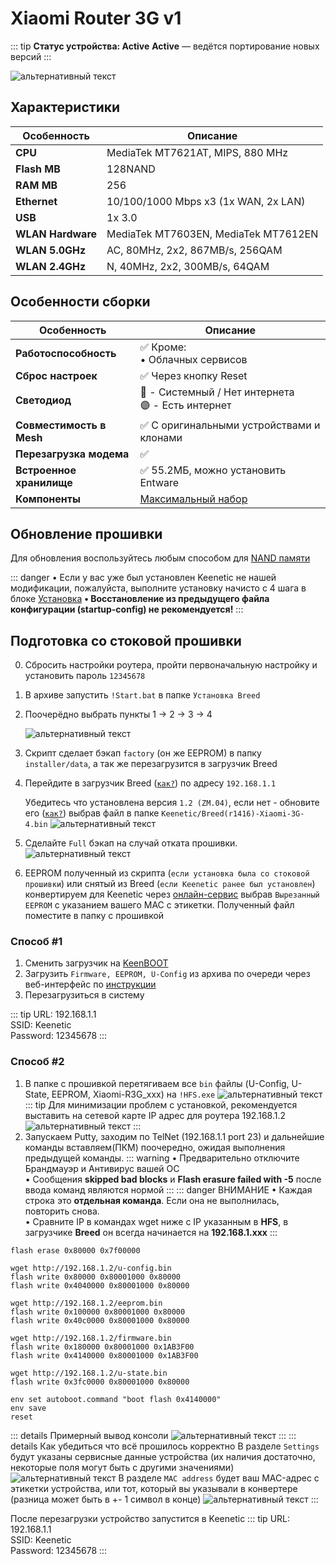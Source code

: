 # Xiaomi Router 3G v1  <YezBadge type="keenetic" text="4.2.6" url="/assets/files/firmware/Xiaomi-R3G.7z"/>

::: tip **Статус устройства: Active**
**Active** — ведётся портирование новых версий
:::

![альтернативный текст](/assets/images/wiki/guides/Xiaomi/3Gv1.jpg)

## Характеристики

| Особенность       | Описание                             |
|-------------------|--------------------------------------|
| **CPU**           | MediaTek MT7621AT, MIPS, 880 MHz     |
| **Flash MB**      | 128NAND                              |
| **RAM MB**        | 256                                  |
| **Ethernet**      | 10/100/1000 Mbps x3 (1x WAN, 2x LAN) |
| **USB**           | 1x 3.0                               |
| **WLAN Hardware** | MediaTek MT7603EN, MediaTek MT7612EN |
| **WLAN 5.0GHz**   | AC, 80MHz, 2x2, 867MB/s, 256QAM      |
| **WLAN 2.4GHz**   | N, 40MHz, 2x2, 300MB/s, 64QAM        |

## Особенности сборки

| Особенность              | Описание                                               |
|--------------------------|--------------------------------------------------------|
| **Работоспособность**    | ✅ Кроме: <br/> • Облачных сервисов                     |
| **Сброс настроек**       | ✅ Через кнопку Reset                                   |
| **Светодиод**            | 🔵 - Системный / Нет интернета <br/>🟣 - Есть интернет |
| **Совместимость в Mesh** | ✅ С оригинальными устройствами и клонами               |
| **Перезагрузка модема**  | ✅                                                      |
| **Встроенное хранилище** | ✅ 55.2МБ, можно установить Entware                     |
| **Компоненты**           | [Максимальный набор](/wiki/helpful/components.md)      |

## Обновление прошивки

Для обновления воспользуйтесь любым способом для [NAND памяти](/wiki/helpful/updateFirmware#для-nand-памяти-от-128mb)

::: danger • Если у вас уже был установлен Keenetic не нашей модификации, пожалуйста, выполните установку начисто с 4 шага в блоке [Установка](/wiki/guides/xiaomi-3Gv1#установка-со-стоковои-прошивки)
**• Восстановление из предыдущего файла конфигурации (startup-config) не рекомендуется!**
:::

## Подготовка со стоковой прошивки

0. Сбросить настройки роутера, пройти первоначальную настройку и установить пароль `12345678`
1. В архиве запустить `!Start.bat` в папке `Установка Breed`
2. Поочерёдно выбрать пункты 1 -> 2 -> 3 -> 4

   ![альтернативный текст](/assets/images/wiki/guides/Xiaomi/install.png)

3. Скрипт сделает бэкап `factory` (он же EEPROM) в папку `installer/data`, а так же перезагрузится в загрузчик Breed
4. Перейдите в загрузчик Breed ([`как?`](/wiki/helpful/breedBootloader#как-заити-в-загрузчик-breed)) по адресу `192.168.1.1`

   Убедитесь что установлена версия `1.2 (ZM.04)`, если нет - обновите его ([`как?`](/wiki/helpful/breedBootloader#как-обновить-загрузчик)) выбрав файл в папке `Keenetic/Breed(r1416)-Xiaomi-3G-4.bin`
   ![альтернативный текст](/assets/images/wiki/guides/Xiaomi/breed_ZM.png)

5. Сделайте `Full` бэкап на случай отката прошивки.
   ![альтернативный текст](/assets/images/wiki/guides/NetisN6/breed1.jpg)

6. EEPROM полученный из скрипта (`если установка была со стоковой прошивки`) или снятый из Breed (`если Keenetic ранее был установлен`) конвертируем для Keenetic через [онлайн-сервис](https://yeezyio.github.io/) выбрав `Вырезанный EEPROM` с указанием вашего MAC с этикетки. Полученный файл поместите
   в папку с прошивкой

### Способ #1 <Badge type="keenetic" text="Новый, рекомендуемый" />
1. Сменить загрузчик на [KeenBOOT](/wiki/helpful/keenboot.md)
2. Загрузить `Firmware, EEPROM, U-Config` из архива по очереди через веб-интерфейс по [инструкции](/wiki/helpful/keenboot#установка-прошивки)
3. Перезагрузиться в систему

::: tip URL: 192.168.1.1<br/>SSID: Keenetic<br/>Password: 12345678
:::

### Способ #2 <Badge type="keenetic" text="Старый" />
1. В папке с прошивкой перетягиваем все `bin` файлы (U-Config, U-State, EEPROM, Xiaomi-R3G_xxx) на `!HFS.exe`
   ![альтернативный текст](/assets/images/wiki/guides/TP-Link-EC330/openhfs.png)
   ::: tip Для минимизации проблем с установкой, рекомендуется выставить на сетевой карте IP адрес для роутера 192.168.1.2
   ![альтернативный текст](/assets/images/wiki/helpful/breed/networkStatic.png)
   :::
2. Запускаем Putty, заходим по TelNet (192.168.1.1 port 23) и дальнейшие команды вставляем(ПКМ) поочередно, ожидая
   выполнения предыдущей команды.
   ::: warning
   • Предварительно отключите Брандмауэр и Антивирус вашей ОС
   <br/>• Сообщения **skipped bad blocks** и **Flash erasure failed with -5** после ввода команд являются нормой
   :::
   ::: danger ВНИМАНИЕ
   • Каждая строка это **отдельная команда**. Если она не выполнилась, повторить снова.
   <br/>• Cравните IP в командах wget ниже с IP указанным в **HFS**, в загрузчике **Breed** он всегда начинается на
   **192.168.1.xxx**
   :::

```shell
flash erase 0x80000 0x7f00000

wget http://192.168.1.2/u-config.bin
flash write 0x80000 0x80001000 0x80000
flash write 0x4040000 0x80001000 0x80000

wget http://192.168.1.2/eeprom.bin
flash write 0x100000 0x80001000 0x80000
flash write 0x40c0000 0x80001000 0x80000

wget http://192.168.1.2/firmware.bin
flash write 0x180000 0x80001000 0x1AB3F00
flash write 0x4140000 0x80001000 0x1AB3F00

wget http://192.168.1.2/u-state.bin
flash write 0x3fc0000 0x80001000 0x80000

env set autoboot.command "boot flash 0x4140000"
env save
reset
```

::: details Примерный вывод консоли
![альтернативный текст](/assets/images/wiki/guides/TP-Link-EC330/breedlog.png)
:::
::: details Как убедиться что всё прошилось корректно
В разделе `Settings` будут указаны сервисные данные устройства (их наличия достаточно, некоторые поля могут быть с другими значениями)
![альтернативный текст](/assets/images/wiki/guides/Xiaomi/breed-env.png)
В разделе `MAC address` будет ваш MAC-адрес с этикетки устройства, или тот, который вы указывали в конвертере (разница может быть в +- 1 символ в конце)
![альтернативный текст](/assets/images/wiki/guides/Xiaomi/breed-mac.png)
:::

После перезагрузки устройство запустится в Keenetic
::: tip URL: 192.168.1.1<br/>SSID: Keenetic<br/>Password: 12345678
:::
